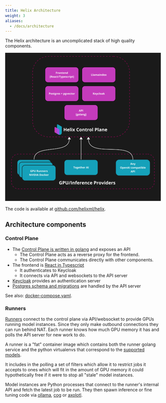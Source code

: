 ```yaml
---
title: Helix Architecture
weight: 3
aliases:
  - /docs/architecture
---
```


The Helix architecture is an uncomplicated stack of high quality components.

![](architecture.jpg)

The code is available at [github.com/helixml/helix](https://github.com/helixml/helix).

## Architecture components

### Control Plane

* The [Control Plane is written in golang](https://github.com/helixml/helix/tree/main/api/pkg) and exposes an API
  * The Control Plane acts as a reverse proxy for the frontend.
  * The Control Plane communicates directly with other components.
* The frontend is [React in Typescript](https://github.com/helixml/helix/tree/main/frontend)
  * It authenticates to Keycloak
  * It connects via API and websockets to the API server
* [Keycloak](https://www.keycloak.org/) provides an authentication server
* [Postgres schema and migrations](https://github.com/helixml/helix/tree/main/api/pkg/store/migrations) are handled by the API server

See also: [docker-compose.yaml](https://github.com/helixml/helix/blob/main/docker-compose.yaml).

### Runners

[Runners](https://github.com/helixml/helix/tree/main/api/pkg/runner) connect to the control plane via API/websocket to provide GPUs running model instances. Since they only make outbound connections they can run behind NAT. Each runner knows how much GPU memory it has and polls the API server for new work to do.

A runner is a "fat" container image which contains both the runner golang service and the python virtualenvs that correspond to the [supported models](/helix/using-helix/text-inference/index.md).

It includes in the polling a set of filters which allow it to restrict jobs it accepts to ones which will fit in the amount of GPU memory it could hypothetically free if it were to stop all "stale" model instances.

Model instances are Python processes that connect to the runner's internal API and fetch the latest job to be run. They then spawn inference or fine tuning code via [ollama](https://ollama.com), [cog](https://github.com/replicate/cog) or [axolotl](https://github.com/OpenAccess-AI-Collective/axolotl).
